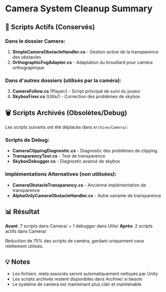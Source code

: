 # Camera System Cleanup Summary

## 🎯 Scripts Actifs (Conservés)

### Dans le dossier Camera:
1. **SimpleCameraObstacleHandler.cs** - Gestion active de la transparence des obstacles
2. **OrthographicFogAdapter.cs** - Adaptation du brouillard pour caméra orthographique

### Dans d'autres dossiers (utilisés par la caméra):
3. **CameraFollow.cs** (Player/) - Script principal de suivi du joueur
4. **SkyboxFixer.cs** (Utils/) - Correction des problèmes de skybox

## 🗑️ Scripts Archivés (Obsolètes/Debug)

Les scripts suivants ont été déplacés dans `Archive/Camera/`:

### Scripts de Debug:
- **CameraClippingDiagnostic.cs** - Diagnostic des problèmes de clipping
- **TransparencyTest.cs** - Test de transparence
- **SkyboxDebugger.cs** - Diagnostic avancé de skybox

### Implémentations Alternatives (non utilisées):
- **CameraObstacleTransparency.cs** - Ancienne implémentation de transparence
- **AlphaOnlyCameraObstacleHandler.cs** - Autre variante de transparence

## 📊 Résultat

**Avant**: 7 scripts dans Camera/ + 1 debugger dans Utils/
**Après**: 2 scripts actifs dans Camera/

Réduction de 75% des scripts de caméra, gardant uniquement ceux réellement utilisés.

## 💡 Notes

- Les fichiers .meta associés seront automatiquement nettoyés par Unity
- Les scripts archivés restent disponibles dans Archive/ si besoin
- Le système de caméra est maintenant plus clair et maintenable
